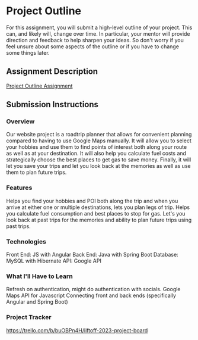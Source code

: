 # Project Outline
For this assignment, you will submit a high-level outline of your project. This can, and likely will, change over time. In particular, your mentor will provide direction and feedback to help sharpen your ideas. So don't worry if you feel unsure about some aspects of the outline or if you have to change some things later.

## Assignment Description
[Project Outline Assignment](https://education.launchcode.org/liftoff/modules/assignments/project-outline)

## Submission Instructions

### Overview
Our website project is a roadtrip planner that allows for convenient planning compared to having to use Google Maps manually. It will allow you to select your hobbies and use them to find points of interest both along your route as well as at your destination. It will also help you calculate fuel costs and strategically choose the best places to get gas to save money. Finally, it will let you save your trips and let you look back at the memories as well as use them to plan future trips.
### Features
Helps you find your hobbies and POI both along the trip and when you arrive at either one or multiple destinations, lets you plan legs of trip.
Helps you calculate fuel consumption and best places to stop for gas.
Let's you look back at past trips for the memories and ability to plan future trips using past trips.
### Technologies
Front End: JS with Angular
Back End: Java with Spring Boot
Database: MySQL with Hibernate
API: Google API
### What I'll Have to Learn
Refresh on authentication, might do authentication with socials.
Google Maps API for Javascript
Connecting front and back ends (specifically Angular and Spring Boot)
### Project Tracker
https://trello.com/b/buOBPn4H/liftoff-2023-project-board
